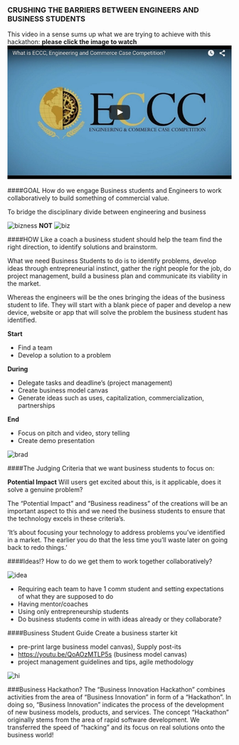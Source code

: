 ### CRUSHING THE BARRIERS BETWEEN ENGINEERS AND BUSINESS STUDENTS
This video in a sense sums up what we are trying to achieve with this hackathon: 
**please click the image to watch**
[![Click the image to watch](1.jpg)](https://youtu.be/rSixRsv14XE)

####GOAL
How do we engage Business students and Engineers to work collaboratively to build something of commercial value.

To bridge the disciplinary divide between engineering and business

![bizness](https://media4.giphy.com/media/cbWQm0HonZORq/200.gif) **NOT**
![biz](https://media2.giphy.com/media/h9KtiB6DgiS2s/200.gif)

####HOW
Like a coach a business student should help the team find the right direction, to identify solutions and brainstorm. 

What we need Business Students to do is to identify problems, develop ideas through entrepreneurial instinct, gather the right people for the job, do project management, build a business plan and communicate its viability in the market. 

Whereas the engineers will be the ones bringing the ideas of the business student to life. They will start with a blank piece of paper and develop a new device, website or app that will solve the problem the business student has identified. 

**Start**

+ Find a team
+ Develop a solution to a problem

**During**

+ Delegate tasks and deadline’s (project management) 
+ Create business model canvas
+ Generate ideas such as uses, capitalization, commercialization, partnerships

**End**

+ Focus on pitch and video, story telling
+	Create demo presentation

![brad](https://33.media.tumblr.com/a1b988f62cc0c971f0d2084c577d2715/tumblr_n5utxcgOKn1r194szo1_500.gif)

####The Judging Criteria 
that we want business students to focus on:

**Potential Impact**
Will users get excited about this, is it applicable, does it solve a genuine problem?

The “Potential Impact” and “Business readiness” of the creations will be an important aspect to this and we need the business students to ensure that the technology excels in these criteria’s. 

‘It’s about focusing your technology to address problems you’ve identified in a market. The earlier you do that the less time you’ll waste later on going back to redo things.’ 

####Ideas!?
How to do we get them to work together collaboratively? 

![idea](https://media3.giphy.com/media/xDQ3Oql1BN54c/200.gif)

+ Requiring each team to have 1 comm student and setting expectations of what they are supposed to do 
+	Having mentor/coaches 
+	Using only entrepreneurship students
+	Do business students come in with ideas already or they collaborate?

####Business Student Guide
Create a business starter kit 

-  pre-print large business model canvas), Supply post-its
-	https://youtu.be/QoAOzMTLP5s (business model canvas)
-	project management guidelines and tips, agile methodology

![hi](http://www.ariscommunity.com/system/files/editor/image/Business-Model-Canvas(1).jpg)

###Business Hackathon?
The “Business Innovation Hackathon” combines activities from the area of “Business Innovation” in form of a “Hackathon”. In doing so, “Business Innovation” indicates the process of the development of new business models, products, and services. The concept “Hackathon” originally stems from the area of rapid software development. We transferred the speed of “hacking” and its focus on real solutions onto the business world!